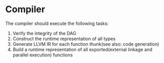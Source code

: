 # Compiler

The compiler should execute the following tasks:

1. Verify the integrity of the DAG
2. Construct the runtime representation of all types
3. Generate LLVM IR for each function thunk(see also: code generation)
4. Build a runtime representation of all exported(external linkage and parallel execution) functions
